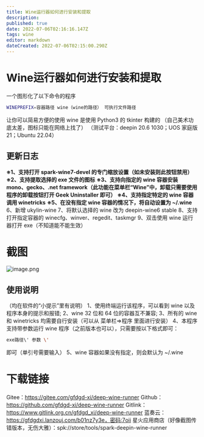 ```yaml
---
title: Wine运行器如何进行安装和提取
description: 
published: true
date: 2022-07-06T02:16:16.147Z
tags: wine
editor: markdown
dateCreated: 2022-07-06T02:15:00.290Z
---
```


# Wine运行器如何进行安装和提取

一个图形化了以下命令的程序

```bash
WINEPREFIX=容器路径 wine（wine的路径） 可执行文件路径
```

让你可以简易方便的使用 wine
是使用 Python3 的 tkinter 构建的
（自己美术功底太差，图标只能在网络上找了）
（测试平台：deepin 20.6 1030；UOS 家庭版 21；Ubuntu 22.04）

## 更新日志

**※1、支持打开 spark-wine7-devel 的专门缩放设置（如未安装则此按钮禁用）**
**※2、支持提取选择的 exe 文件的图标**
**※3、支持向指定的 wine 容器安装 mono、gecko、.net framework（此功能在菜单栏“Wine”中，卸载只需要使用程序的卸载按钮打开 Geek Uninstaller 即可）**
**※4、支持指定特定的 wine 容器调用 winetricks**
**※5、在没有指定 wine 容器的情况下，将自动设置为 ~/.wine**
6、新增 ukylin-wine
7、将默认选择的 wine 改为 deepin-wine6 stable
8、支持打开指定容器的 winecfg、winver、regedit、taskmgr
9、双击使用 wine 运行器打开 exe（不知道能不能生效）

# 截图

![image.png](https://storage.deepin.org/thread/202207042234078682_image.png)

## 使用说明

（均在软件的“小提示”里有说明）
1、使用终端运行该程序，可以看到 wine 以及程序本身的提示和报错;
2、wine 32 位和 64 位的容器互不兼容;
3、所有的 wine 和 winetricks 均需要自行安装（可以从 菜单栏=>程序 里面进行安装）
4、本程序支持带参数运行 wine 程序（之前版本也可以），只需要按以下格式即可：

```bash
exe路径\' 参数 \'
```

即可（单引号需要输入）
5、wine 容器如果没有指定，则会默认为 ~/.wine

# 下载链接

Gitee：https://gitee.com/gfdgd-xi/deep-wine-runner
Github：https://github.com/gfdgd-xi/deep-wine-runner
Gitlink：https://www.gitlink.org.cn/gfdgd_xi/deep-wine-runner
蓝奏云：https://gfdgdxi.lanzouj.com/b01nz7y3e，密码:7oii
星火应用商店（好像截图传错版本，无伤大雅）：spk://store/tools/spark-deepin-wine-runner